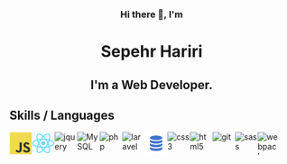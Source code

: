 <h3 align="center">Hi there 👋, I'm</h3>
<h1 align="center"> Sepehr Hariri</h1>
<h2 align="center">I'm a Web Developer.</h2>



## Skills / Languages

<img align="left" src="https://raw.githubusercontent.com/devicons/devicon/master/icons/javascript/javascript-original.svg" alt="javascript" width="40" height="40" />
<img align="left" src="https://raw.githubusercontent.com/devicons/devicon/master/icons/react/react-original.svg" alt="reactjs" width="40" height="40" />  
<img align="left" src="https://www.vectorlogo.zone/logos/jquery/jquery-icon.svg" alt="jquery" width="40" height="40"/>
<img align="left" src="https://www.vectorlogo.zone/logos/mysql/mysql-official.svg" alt="MySQL" width="40px" />
<img align="left" src="https://www.vectorlogo.zone/logos/php/php-icon.svg" alt="php" width="40" height="40"/>
<img align="left" src="https://www.vectorlogo.zone/logos/laravel/laravel-icon.svg" alt="laravel" width="40" height="40"/>
<img align="left" src="https://raw.githubusercontent.com/github/explore/80688e429a7d4ef2fca1e82350fe8e3517d3494d/topics/sql/sql.png" alt="SQL" width="40" />
<img align="left" src="https://www.vectorlogo.zone/logos/w3_css/w3_css-icon.svg" alt="css3" width="40"/>
<img align="left" src="https://www.vectorlogo.zone/logos/w3_html5/w3_html5-icon.svg" alt="html5" width="40" />
<img align="left" src="https://www.vectorlogo.zone/logos/git-scm/git-scm-icon.svg" alt="git" width="40" height="40"/>
<img align="left" src="https://www.vectorlogo.zone/logos/sass-lang/sass-lang-icon.svg" alt="sass" width="40" height="40"/>
<img align="left" src="https://www.vectorlogo.zone/logos/js_webpack/js_webpack-icon.svg" alt="webpack" width="40" height="40"/>




